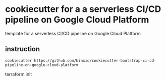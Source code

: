 cookiecutter for a a serverless CI/CD pipeline on Google Cloud Platform
=======================================================================
template for a serverless CI/CD pipeline on Google Cloud Platform


## instruction

```
cookiecutter https://github.com/binxio/cookiecutter-bootstrap-ci-cd-pipeline-on-google-cloud-platform
```

terraform init


